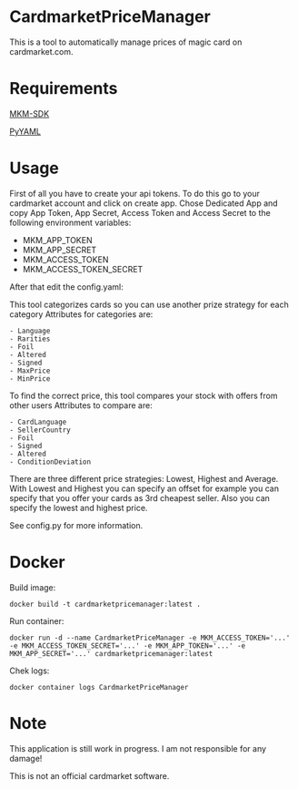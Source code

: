 # CardmarketPriceManager
This is a tool to automatically manage prices of magic card on cardmarket.com.

# Requirements
[MKM-SDK](https://github.com/evonove/mkm-sdk)

[PyYAML](https://pyyaml.org/wiki/PyYAMLDocumentation)

# Usage
First of all you have to create your api tokens. To do this go to your cardmarket account and click on create app.
Chose Dedicated App and copy App Token, App Secret, Access Token and Access Secret to the following environment variables:

- MKM_APP_TOKEN
- MKM_APP_SECRET
- MKM_ACCESS_TOKEN
- MKM_ACCESS_TOKEN_SECRET

After that edit the config.yaml:

This tool categorizes cards so you can use another prize strategy for each category
Attributes for categories are:

    - Language
    - Rarities
    - Foil
    - Altered
    - Signed
    - MaxPrice
    - MinPrice
To find the correct price, this tool compares your stock with offers from other users
Attributes to compare are:

    - CardLanguage
    - SellerCountry
    - Foil
    - Signed
    - Altered
    - ConditionDeviation
There are three different price strategies: Lowest, Highest and Average.
With Lowest and Highest you can specify an offset for example you can specify that you offer your cards as 3rd cheapest seller.
Also you can specify the lowest and highest price.

See config.py for more information.

# Docker
Build image:
```
docker build -t cardmarketpricemanager:latest .
```
Run container:
```
docker run -d --name CardmarketPriceManager -e MKM_ACCESS_TOKEN='...' -e MKM_ACCESS_TOKEN_SECRET='...' -e MKM_APP_TOKEN='...' -e MKM_APP_SECRET='...' cardmarketpricemanager:latest
```
Chek logs:
```
docker container logs CardmarketPriceManager
```
# Note
This application is still work in progress. I am not responsible for any damage!

This is not an official cardmarket software. 
    
